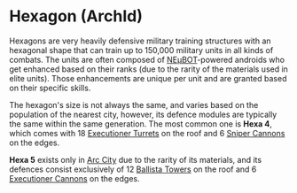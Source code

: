 # Hexagon (ArchId)

Hexagons are very heavily defensive military training structures with an hexagonal shape that can train up to 150,000
military units in all kinds of combats. The units are often composed of [NEμBOT][NeuBOT]-powered androids who get
enhanced based on their ranks (due to the rarity of the materials used in elite units). Those enhancements are unique
per unit and are granted based on their specific skills.

The hexagon's size is not always the same, and varies based on the population of the nearest city, however, its defence
modules are typically the same within the same generation. The most common one is **Hexa 4**, which comes with 18
[Executioner Turrets][Executioner] on the roof and 6 [Sniper Cannons][Sniper] on the edges.

**Hexa 5** exists only in [Arc City][ArcCity] due to the rarity of its materials, and its defences consist exclusively
of 12 [Ballista Towers][Ballista] on the roof and 6 [Executioner Cannons][Executioner] on the edges.

[NeuBOT]: ../technologies/neubot.md
[Executioner]: ./executioner.md
[Sniper]: ./sniper.md
[ArcCity]: ../cities/arc-city.md
[Ballista]: ./ballista.md
